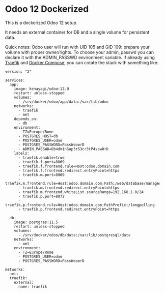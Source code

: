 # Odoo 12 Dockerized

This is a dockerized Odoo 12 setup.

It needs an external container for DB and a single volume for persistent data.

Quick notes:
Odoo user will run with UID 105 and GID 109: prepare your volume with proper owner/rights.
To choose your admin_passwd you can declare it with the ADMIN_PASSWD environment variable.
If already using [Traefik](https://traefik.io/) and [Docker Compose](https://docs.docker.com/compose/), you can create the stack with something like:


```
version: "2"

services:
  app:
    image: kenayagi/odoo:12.0
    restart: unless-stopped
    volumes:
      - /srv/docker/odoo/app/data:/var/lib/odoo
    networks:
      - traefik
      - net
    depends_on:
      - db
    environment:
      - TZ=Europe/Rome
      - POSTGRES_HOST=db
      - POSTGRES_USER=odoo
      - POSTGRES_PASSWORD=PassWooorD
      - ADMIN_PASSWD=Db4dm1nSup3rS3cr3tP4ssw0rD
    labels:
      - traefik.enable=true
      - traefik.f.port=8069
      - traefik.f.frontend.rule=Host:odoo.domain.com
      - traefik.f.frontend.redirect.entryPoint=https
      - traefik.m.port=8069
      - traefik.m.frontend.rule=Host:odoo.domain.com;Path:/web/database/manager
      - traefik.m.frontend.redirect.entryPoint=https
      - traefik.m.frontend.whiteList.sourceRange=192.168.1.0/24
      - traefik.p.port=8072
      - traefik.p.frontend.rule=Host:odoo.domain.com;PathPrefix:/longpolling
      - traefik.p.frontend.redirect.entryPoint=https
      
  db:
    image: postgres:11.5
    restart: unless-stopped
    volumes:
      - /srv/docker/odoo/db/data:/var/lib/postgresql/data
    networks:
      - net
    environment:
      - TZ=Europe/Rome
      - POSTGRES_USER=odoo
      - POSTGRES_PASSWORD=PassWooorD
      
networks:
  net:
  traefik:
    external:
      name: traefik
```

